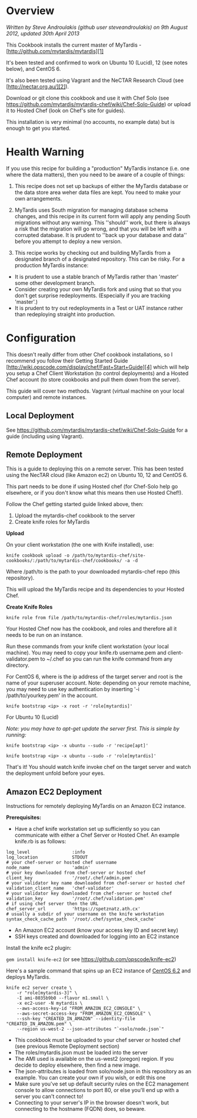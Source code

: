 Overview
========
*Written by Steve Androulakis (github user steveandroulakis) on 9th August 2012, updated 30th April 2013*

This Cookbook installs the current master of MyTardis - [http://github.com/mytardis/mytardis][1]

It's been tested and confirmed to work on Ubuntu 10 (Lucid), 12 (see notes below), and CentOS 6.

It's also been tested using Vagrant and the NeCTAR Research Cloud (see [http://nectar.org.au/][2]).

Download or git clone this cookbook and use it with Chef Solo (see https://github.com/mytardis/mytardis-chef/wiki/Chef-Solo-Guide) or upload it to Hosted Chef (look on Chef's site for guides).

This installation is very minimal (no accounts, no example data) but is enough to get you started.

Health Warning
==============

If you use this recipe for building a "production" MyTardis instance (i.e. one where the data matters), then you need to be aware of a couple of things:

 1. This recipe does not set up backups of either the MyTardis database or the data store area weher data files are kept.  You need to make your own arrangements.
 1. MyTardis uses South migration for managing database schema changes, and this recipe in its current form will apply any pending South migrations without any warning.  This ''should'' work, but there is always a risk that the migration will go wrong, and that you will be left with a corrupted database.  It is prudent to ''back up your database and data'' before you attempt to deploy a new version.

 1. This recipe works by checking out and building MyTardis from a designated branch of a designated repository.  This can be risky.  For a production MyTardis instance:
  * It is prudent to use a stable branch of MyTardis rather than 'master' some other development branch.  
  * Consider creating your own MyTardis fork and using that so that you don't get surprise redeployments.  (Especially if you are tracking 'master'.)
  * It is prudent to try out redeployments in a Test or UAT instance rather than redeploying straight into production.

Configuration
=============

This doesn't really differ from other Chef cookbook installations, so I recommend you follow their Getting Started Guide [http://wiki.opscode.com/display/chef/Fast+Start+Guide][4] which will help you setup a Chef Client Workstation (to control deployments) and a Hosted Chef account (to store cookbooks and pull them down from the server).

This guide will cover two methods. Vagrant (virtual machine on your local computer) and remote instances.

Local Deployment
-------

See https://github.com/mytardis/mytardis-chef/wiki/Chef-Solo-Guide for a guide (including using Vagrant).

Remote Deployment
-------

This is a guide to deploying this on a remote server. This has been tested using the NecTAR cloud (like Amazon ec2) on Ubuntu 10, 12 and CentOS 6.

This part needs to be done if using Hosted chef (for Chef-Solo help go elsewhere, or if you don't know what this means then use Hosted Chef!).

Follow the Chef getting started guide linked above, then:

 1. Upload the mytardis-chef cookbook to the server
 2. Create knife roles for MyTardis

**Upload**

On your client workstation (the one with Knife installed), use:

    knife cookbook upload -o /path/to/mytardis-chef/site-cookbooks/:/path/to/mytardis-chef/cookbooks/ -a -d

Where /path/to is the path to your downloaded mytardis-chef repo (this repository).

This will upload the MyTardis recipe and its dependencies to your Hosted Chef.

**Create Knife Roles**

    knife role from file /path/to/mytardis-chef/roles/mytardis.json

Your Hosted Chef now has the cookbook, and roles and therefore all it needs to be run on an instance.

Run these commands from your knife client workstation (your local machine). You may need to copy your knife.rb username.pem and client-validator.pem to ~/.chef so you can run the knife command from any directory.

For CentOS 6, where <ip> is the ip address of the target server and root is the name of your superuser account. Note: depending on your remote machine, you may need to use key authentication by inserting '-i /path/to/yourkey.pem' in the account.

    knife bootstrap <ip> -x root -r 'role[mytardis]'

For Ubuntu 10 (Lucid)

_Note: you may have to apt-get update the server first. This is simple by running:_

    knife bootstrap <ip> -x ubuntu --sudo -r 'recipe[apt]'

    knife bootstrap <ip> -x ubuntu --sudo -r 'role[mytardis]'

That's it! You should watch knife invoke chef on the target server and watch the deployment unfold before your eyes.

Amazon EC2 Deployment
-------

Instructions for remotely deploying MyTardis on an Amazon EC2 instance.

**Prerequisites:**
*  Have a chef knife workstation set up sufficiently so you can communicate with either a Chef Server or Hosted Chef. An example knife.rb is as follows:

```
log_level                :info
log_location             STDOUT
# your chef-server or hosted chef username
node_name                'admin'
# your key downloaded from chef-server or hosted chef
client_key               '/root/.chef/admin.pem'
# your validator key name downloaded from chef-server or hosted chef
validation_client_name   'chef-validator' 
# your validator key downloaded from chef-server or hosted chef
validation_key           '/root/.chef/validation.pem'
# if using chef server then the URL
chef_server_url          'https://spetznatz.ath.cx'
# usually a subdir of your username on the knife workstation
syntax_check_cache_path  '/root/.chef/syntax_check_cache'
```
*  An Amazon EC2 account (know your access key ID and secret key)
*  SSH keys created and downloaded for logging into an EC2 instance

Install the knife ec2 plugin:

`gem install knife-ec2` (or see https://github.com/opscode/knife-ec2)

Here's a sample command that spins up an EC2 instance of [CentOS 6.2](http://thecloudmarket.com/image/ami-8035b9b0--centos-6-2-x86-64-virtastic-120619) and deploys MyTardis.

```
knife ec2 server create \ 
    -r "role[mytardis-3]" \
    -I ami-8035b9b0 --flavor m1.small \
    -x ec2-user -N mytardis \
    --aws-access-key-id "FROM_AMAZON_EC2_CONSOLE" \
    --aws-secret-access-key "FROM_AMAZON_EC2_CONSOLE" \
    --ssh-key "CREATED_IN_AMAZON" --identity-file "CREATED_IN_AMAZON.pem" \
    --region us-west-2 --json-attributes "`<solo/node.json`"
```

*  This cookbook must be uploaded to your chef server or hosted chef (see previous Remote Deployment section)
*  The roles/mytardis.json must be loaded into the server
*  The AMI used is available on the us-west2 (oregon) region. If you decide to deploy elsewhere, then find a new image.
*  The json-attributes is loaded from solo/node.json in this repository as an example. You can create your own if you wish, or edit this one
*  Make sure you've set up default security rules on the EC2 management console to allow connections to port 80, or else you'll end up with a server you can't connect to!
*  Connecting to your server's IP in the browser doesn't work, but connecting to the hostname (FQDN) does, so beware.

  [1]: http://github.com/mytardis/mytardis
  [2]: http://nectar.org.au/
  [3]: http://github.com/stevage
  [4]: http://wiki.opscode.com/display/chef/Fast+Start+Guide
  [5]: http://vagrantup.com/v1/docs/getting-started/index.html
